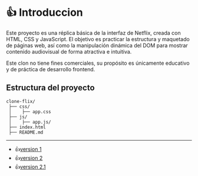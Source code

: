 # 👍 Introduccion
Este proyecto es una réplica básica de la interfaz de Netflix, creada con HTML, CSS y JavaScript. El objetivo es practicar la estructura y maquetado de páginas web, así como la manipulación dinámica del DOM para mostrar contenido audiovisual de forma atractiva e intuitiva.

Este clon no tiene fines comerciales, su propósito es únicamente educativo y de práctica de desarrollo frontend.

## Estructura del proyecto

```plaintext
clone-flix/
 ├── css/
 │    ├── app.css
 ├── js/
 │    ├── app.js/
 ├── index.html
 ├── README.md

```

---

- 👍[version 1](version_1.md)
- 👍[version 2](version_2.md)
- 👍[version 2.1](version_2.1.md)